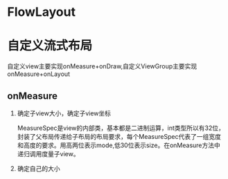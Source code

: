 # FlowLayout
# 自定义流式布局 #
自定义view主要实现onMeasure+onDraw,自定义ViewGroup主要实现onMeasure+onLayout
## onMeasure ##
1. 确定子view大小，确定子view坐标
	
	MeasureSpec是view的内部类，基本都是二进制运算，int类型所以有32位，封装了父布局传递给子布局的布局要求，每个MeasureSpec代表了一组宽度和高度的要求。用高两位表示mode,低30位表示size。在onMeasure方法中递归调用度量子view。
2. 确定自己的大小



